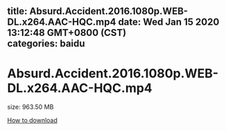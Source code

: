 
title: Absurd.Accident.2016.1080p.WEB-DL.x264.AAC-HQC.mp4
date: Wed Jan 15 2020 13:12:48 GMT+0800 (CST)    
categories: baidu
---

# Absurd.Accident.2016.1080p.WEB-DL.x264.AAC-HQC.mp4
size: 963.50 MB
 
 

[How to download](https://bpcam.bemobtrk.com/go/2ceec3aa-1ca2-46d6-b9ff-aaa5c184517c?jno=220)